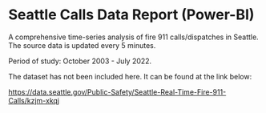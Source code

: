 # Seattle Calls Data Report (Power-BI)

A comprehensive time-series analysis of fire 911 calls/dispatches in Seattle. The source data is updated every 5 minutes. 

Period of study: October 2003 - July 2022.

The dataset has not been included here. It can be found at the link below: 

https://data.seattle.gov/Public-Safety/Seattle-Real-Time-Fire-911-Calls/kzjm-xkqj


